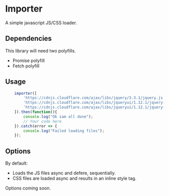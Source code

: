 # Importer

A simple javascript JS/CSS loader.

## Dependencies 

This library will need two polyfills.

- Promise polyfill
- Fetch polyfill 


## Usage

```javascript
    importer([
        'https://cdnjs.cloudflare.com/ajax/libs/jquery/3.3.1/jquery.js',
        'https://cdnjs.cloudflare.com/ajax/libs/jqueryui/1.12.1/jquery-ui.js',
        'https://cdnjs.cloudflare.com/ajax/libs/jqueryui/1.12.1/jquery-ui.css'
    ]).then(function(){
        console.log("Ok iam all done");
        // Your code here
    }).catch(error => {
        console.log("Failed loading files");
    });
```

## Options

By default:

- Loads the JS files async and defere, sequentially.
- CSS files are loaded async and results in an inline style tag.


Options coming soon.
